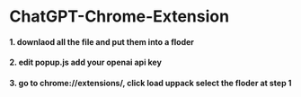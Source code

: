 # ChatGPT-Chrome-Extension

#### 1. downlaod all the file and put them into a floder

#### 2. edit popup.js add your openai api key

#### 3. go to chrome://extensions/, click load uppack select the floder at step 1
